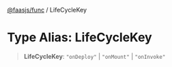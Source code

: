 [@faasjs/func](../README.md) / LifeCycleKey

# Type Alias: LifeCycleKey

> **LifeCycleKey**: `"onDeploy"` \| `"onMount"` \| `"onInvoke"`
